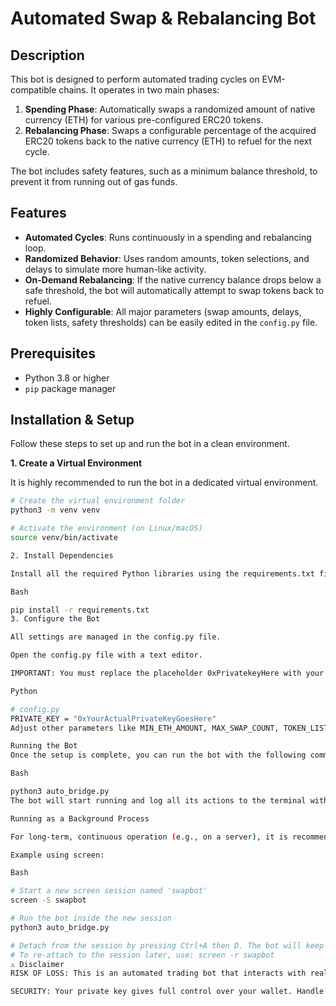 # Automated Swap & Rebalancing Bot

## Description

This bot is designed to perform automated trading cycles on EVM-compatible chains. It operates in two main phases:

1.  **Spending Phase**: Automatically swaps a randomized amount of native currency (ETH) for various pre-configured ERC20 tokens.
2.  **Rebalancing Phase**: Swaps a configurable percentage of the acquired ERC20 tokens back to the native currency (ETH) to refuel for the next cycle.

The bot includes safety features, such as a minimum balance threshold, to prevent it from running out of gas funds.

## Features

* **Automated Cycles**: Runs continuously in a spending and rebalancing loop.
* **Randomized Behavior**: Uses random amounts, token selections, and delays to simulate more human-like activity.
* **On-Demand Rebalancing**: If the native currency balance drops below a safe threshold, the bot will automatically attempt to swap tokens back to refuel.
* **Highly Configurable**: All major parameters (swap amounts, delays, token lists, safety thresholds) can be easily edited in the `config.py` file.

## Prerequisites

* Python 3.8 or higher
* `pip` package manager

## Installation & Setup

Follow these steps to set up and run the bot in a clean environment.

**1. Create a Virtual Environment**

It is highly recommended to run the bot in a dedicated virtual environment.

```bash
# Create the virtual environment folder
python3 -m venv venv

# Activate the environment (on Linux/macOS)
source venv/bin/activate

2. Install Dependencies

Install all the required Python libraries using the requirements.txt file.

Bash

pip install -r requirements.txt
3. Configure the Bot

All settings are managed in the config.py file.

Open the config.py file with a text editor.

IMPORTANT: You must replace the placeholder 0xPrivatekeyHere with your actual wallet private key. The bot will not run without it.

Python

# config.py
PRIVATE_KEY = "0xYourActualPrivateKeyGoesHere"
Adjust other parameters like MIN_ETH_AMOUNT, MAX_SWAP_COUNT, TOKEN_LIST, etc., to fit your strategy.

Running the Bot
Once the setup is complete, you can run the bot with the following command:

Bash

python3 auto_bridge.py
The bot will start running and log all its actions to the terminal with timestamps.

Running as a Background Process

For long-term, continuous operation (e.g., on a server), it is recommended to run the script using a terminal multiplexer like screen or tmux. This ensures the bot keeps running even after you close the terminal.

Example using screen:

Bash

# Start a new screen session named 'swapbot'
screen -S swapbot

# Run the bot inside the new session
python3 auto_bridge.py

# Detach from the session by pressing Ctrl+A then D. The bot will keep running.
# To re-attach to the session later, use: screen -r swapbot
⚠️ Disclaimer
RISK OF LOSS: This is an automated trading bot that interacts with real cryptocurrency. Bugs, configuration errors, or market volatility can lead to financial loss. Use it at your own risk.

SECURITY: Your private key gives full control over your wallet. Handle the config.py file with extreme care and never share it or commit it to a public repository. It is highly recommended to use a new, dedicated wallet for this bot with a limited amount of funds.
